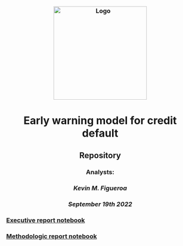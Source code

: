 <h3 align="Center">
    <img alt="Logo" title="#logo" width="250px" src="https://www.nerdwallet.com/cdn-cgi/image/quality=85/cdn/loans/edu/stride.png">
    <br>
</h3>

#  <center> **Early warning model for credit default**
## <center> **Repository**
### <center> Analysts:
### <center> *Kevin M. Figueroa*
### <center> *September 19th 2022*

### [Executive report notebook](https://github.com/kevinmiguel97/Credit-default-model/blob/main/Credit_default_report.ipynb)

### [Methodologic report notebook](https://github.com/kevinmiguel97/Credit-default-model/blob/main/Credit_default_model.ipynb)
